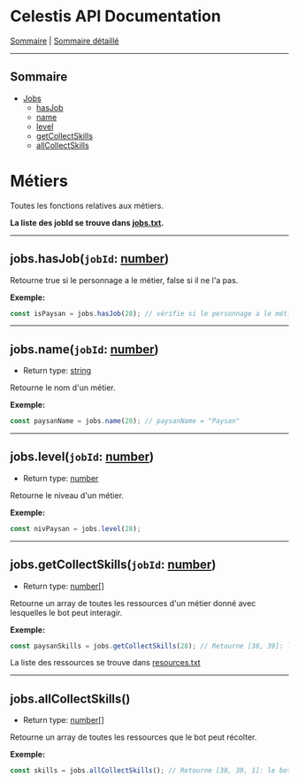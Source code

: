 # Celestis API Documentation

[Sommaire](README.md) | [Sommaire détaillé](singlepage.md)

<hr>

## Sommaire

- [Jobs](#jobs)
  - [hasJob](#metier-has-job)
  - [name](#metier-name)
  - [level](#metier-level)
  - [getCollectSkills](#metier-get-collection-skills)
  - [allCollectSkills](#jobsallcollectskills)

# Métiers

Toutes les fonctions relatives aux métiers.

**La liste des jobId se trouve dans [jobs.txt](https://suniron.github.io/docs.celestis/ids/jobs.txt).**

<hr>

<h2 id="metier-has-job">
  jobs.hasJob(<code>jobId</code>: <a href="https://developer.mozilla.org/fr-Fr/docs/Web/JavaScript/Data_structures#Number_type">number</a>)
</h2>

Retourne true si le personnage a le métier, false si il ne l'a pas.

**Exemple:**

```js
const isPaysan = jobs.hasJob(28); // vérifie si le personnage a le métier paysan.
```

<hr>

<h2 id="metier-name">
  jobs.name(<code>jobId</code>: <a href="https://developer.mozilla.org/fr-Fr/docs/Web/JavaScript/Data_structures#Number_type">number</a>)
</h2>

- Return type: <a href="https://developer.mozilla.org/fr-Fr/docs/Web/JavaScript/Data_structures#String_type">string</a>

Retourne le nom d'un métier.

**Exemple:**

```js
const paysanName = jobs.name(28); // paysanName = "Paysan"
```

<hr>

<h2 id="metier-level">
  jobs.level(<code>jobId</code>: <a href="https://developer.mozilla.org/fr-Fr/docs/Web/JavaScript/Data_structures#Number_type">number</a>)
</h2>

- Return type: <a href="https://developer.mozilla.org/fr-Fr/docs/Web/JavaScript/Data_structures#Number_type">number</a>

Retourne le niveau d'un métier.

**Exemple:**

```js
const nivPaysan = jobs.level(28);
```

<hr>

<h2 id="metier-get-collection-skills">
  jobs.getCollectSkills(<code>jobId</code>: <a href="https://developer.mozilla.org/fr-Fr/docs/Web/JavaScript/Data_structures#Number_type">number</a>)
</h2>

- Return type: <a href="https://developer.mozilla.org/fr-Fr/docs/Web/JavaScript/Reference/Global_Objects/Array">number[]</a>

Retourne un array de toutes les ressources d'un métier donné avec lesquelles le bot peut interagir.

**Exemple:**

```js
const paysanSkills = jobs.getCollectSkills(28); // Retourne [38, 39]: le bot peut faucher le Blé et le Houblon.
```

La liste des ressources se trouve dans [resources.txt](https://suniron.github.io/docs.celestis/ids/resources.txt)

<hr>

## jobs.allCollectSkills()

- Return type: <a href="https://developer.mozilla.org/fr-Fr/docs/Web/JavaScript/Reference/Global_Objects/Array">number[]</a>

Retourne un array de toutes les ressources que le bot peut récolter.

**Exemple:**

```js
const skills = jobs.allCollectSkills(); // Retourne [38, 39, 1]: le bot peut faucher le Blé et le Houblon et couper du Frene.
```
